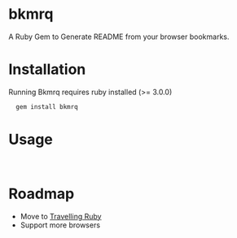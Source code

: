 # bkmrq
A Ruby Gem to Generate README from your browser bookmarks.

# Installation

Running Bkmrq requires ruby installed (>= 3.0.0)

```bash
  gem install bkmrq
```

# Usage

```bash
  
```

# Roadmap

- Move to [Travelling Ruby](https://github.com/FooBarWidget/traveling-ruby)
- Support more browsers
